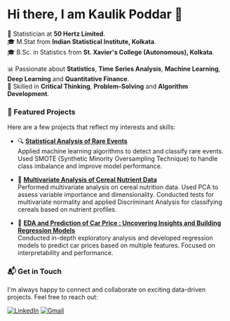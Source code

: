 # Hi there, I am Kaulik Poddar 👋

🎯 Statistician at **50 Hertz Limited**.  
🎓 M.Stat from **Indian Statistical Institute, Kolkata**.  
🎓 B.Sc. in Statistics from **St. Xavier's College (Autonomous), Kolkata**.

📊 Passionate about **Statistics**, **Time Series Analysis**, **Machine Learning**, **Deep Learning** and **Quantitative Finance**.  
🧠 Skilled in **Critical Thinking**, **Problem-Solving** and **Algorithm Development**.

### 🚀 Featured Projects

Here are a few projects that reflect my interests and skills:

- 🔍 [**Statistical Analysis of Rare Events**](#)  
  Applied machine learning algorithms to detect and classify rare events. Used SMOTE (Synthetic Minority Oversampling Technique) to handle class imbalance and improve model performance.

- 🌾 [**Multivariate Analysis of Cereal Nutrient Data**](#)  
   Performed multivariate analysis on cereal nutrition data. Used PCA to assess variable importance and dimensionality. Conducted tests for multivariate normality and applied Discriminant Analysis for classifying cereals based on nutrient profiles.
- 🚗 [**EDA and Prediction of Car Price : Uncovering Insights and Building Regression Models**](#)  
  Conducted in-depth exploratory analysis and developed regression models to predict car prices based on multiple features. Focused on interpretability and performance.

### 📬 Get in Touch

I'm always happy to connect and collaborate on exciting data-driven projects. Feel free to reach out:

[![LinkedIn](https://img.shields.io/badge/LinkedIn-KaulikPoddar-blue?style=flat-square&logo=linkedin)](https://www.linkedin.com/in/kaulik-poddar-814a0a213)
[![Gmail](https://img.shields.io/badge/Email-kaulikpoddar63@gmail.com-red?style=flat-square&logo=gmail&logoColor=white)](mailto:kaulikpoddar63@gmail.com)
